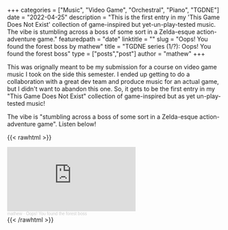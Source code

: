 +++
categories = ["Music", "Video Game", "Orchestral", "Piano", "TGDNE"]
date = "2022-04-25"
description = "This is the first entry in my 'This Game Does Not Exist' collection of game-inspired but yet-un-play-tested music. The vibe is stumbling across a boss of some sort in a Zelda-esque action-adventure game."
featuredpath = "date"
linktitle = ""
slug = "Oops! You found the forest boss by mathew"
title = "TGDNE series (1/?): Oops! You found the forest boss"
type = ["posts","post"]
author = "mathew"
+++

This was orignally meant to be my submission for a course on video game music I took on the side this semester. I ended up getting to do a collaboration with a great dev team and produce music for an actual game, but I didn't want to abandon this one. So, it gets to be the first entry in my "This Game Does Not Exist" collection of game-inspired but as yet un-play-tested music!

The vibe is "stumbling across a boss of some sort in a Zelda-esque action-adventure game". Listen below!

{{< rawhtml >}}
<div class="embedded-content"><iframe width: 50%; min-width: 300px;  height=auto scrolling="no" frameborder="no" allow="autoplay" src="https://w.soundcloud.com/player/?url=https%3A//api.soundcloud.com/tracks/1258437376&color=%232ead58&auto_play=false&hide_related=false&show_comments=true&show_user=true&show_reposts=false&show_teaser=true&visual=true"></iframe><div style="font-size: 10px; color: #cccccc;line-break: anywhere;word-break: normal;overflow: hidden;white-space: nowrap;text-overflow: ellipsis; font-family: Interstate,Lucida Grande,Lucida Sans Unicode,Lucida Sans,Garuda,Verdana,Tahoma,sans-serif;font-weight: 100;"><a href="https://soundcloud.com/mathewmakesmusic" title="mathew" target="_blank" style="color: #cccccc; text-decoration: none;">mathew</a> · <a href="https://soundcloud.com/mathewmakesmusic/oops-you-found-the-forest-boss" title="Oops! You found the forest boss" target="_blank" style="color: #cccccc; text-decoration: none;">Oops! You found the forest boss</a></div></div>
{{< /rawhtml >}}
